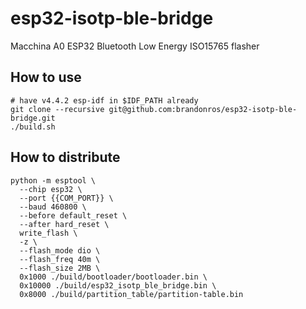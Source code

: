 # esp32-isotp-ble-bridge
Macchina A0 ESP32 Bluetooth Low Energy ISO15765 flasher

## How to use

```shell
# have v4.4.2 esp-idf in $IDF_PATH already 
git clone --recursive git@github.com:brandonros/esp32-isotp-ble-bridge.git
./build.sh
```

## How to distribute

```shell
python -m esptool \
  --chip esp32 \
  --port {{COM_PORT}} \
  --baud 460800 \
  --before default_reset \
  --after hard_reset \
  write_flash \
  -z \
  --flash_mode dio \
  --flash_freq 40m \
  --flash_size 2MB \
  0x1000 ./build/bootloader/bootloader.bin \
  0x10000 ./build/esp32_isotp_ble_bridge.bin \
  0x8000 ./build/partition_table/partition-table.bin
```
